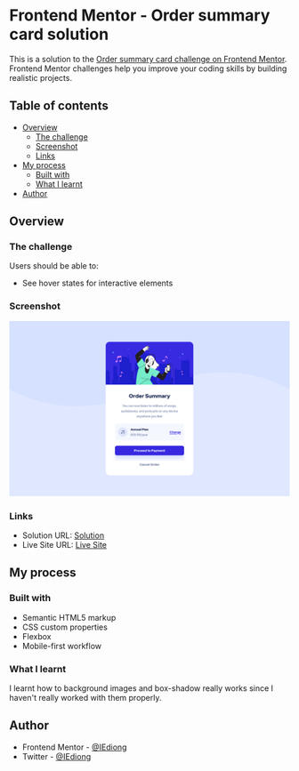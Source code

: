 # Frontend Mentor - Order summary card solution

This is a solution to the [Order summary card challenge on Frontend Mentor](https://www.frontendmentor.io/challenges/order-summary-component-QlPmajDUj). Frontend Mentor challenges help you improve your coding skills by building realistic projects. 

## Table of contents

- [Overview](#overview)
  - [The challenge](#the-challenge)
  - [Screenshot](#screenshot)
  - [Links](#links)
- [My process](#my-process)
  - [Built with](#built-with)
  - [What I learnt](#what-i-learnt)
- [Author](#author)


## Overview

### The challenge

Users should be able to:

- See hover states for interactive elements

### Screenshot

![Desktop screenshot](./assets/screenshots/desktop-screenshot.png)



### Links

- Solution URL: [Solution](https://www.frontendmentor.io/solutions/order-summary-component-ixGHsxInu)
- Live Site URL: [Live Site](https://iediong.github.io/fem-order-summary-component/)

## My process

### Built with

- Semantic HTML5 markup
- CSS custom properties
- Flexbox
- Mobile-first workflow

### What I learnt

I learnt how to background images and box-shadow really works since I haven't really worked with them properly.

## Author


- Frontend Mentor - [@IEdiong](https://www.frontendmentor.io/profile/IEdiong)
- Twitter - [@IEdiong](https://www.twitter.com/IEdiong)
